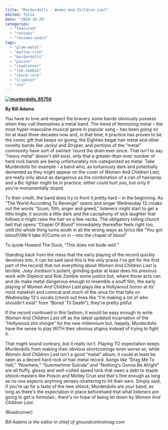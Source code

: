 ```yaml
---
title: "Murderdolls - Women And Children Last"
edited: false
date: "2010-10-20"
categories:
  - "featured"
  - "reviews"
  - "reviews-audio"
tags:
  - "glam-metal"
  - "motley-crue"
  - "murderdolls"
  - "poison"
  - "roadrunner"
  - "rob-zombie"
  - "shock-rock"
  - "slipknot"
  - "usa"
---
```


**[![](http://www.hellbound.ca/wp-content/uploads/2010/10/murderdolls_65756-300x300.jpg "murderdolls_65756")](http://www.hellbound.ca/wp-content/uploads/2010/10/murderdolls_65756.jpg)**

**By Bill Adams**

You have to love and respect the bravery some bands obviously possess when they call themselves a metal band. The trend of feminizing metal – the most hyper-masculine musical genre in popular song – has been going on for at least three decades now and, in that time, it practice has proven to be the comic gift that keeps on giving; the Eighties begat hair metal and other novelty bands like Jackyl and Stryper, and portions of the “metal” community have sort of swirled 'round the drain ever since. That isn't to say “heavy metal” doesn't still exist, only that a greater-than-ever number of hard rock bands are being unfortunately mis-categorized as metal. Take Murderdolls for example – a band who, as torturously dark and potentially demented as they might appear on the cover of _Women And Children Last_, are really only about as dangerous as the combination of a can of hairspray and a Bic lighter might be in practice; either could hurt you, but only if you're monumentally stupid.

To their credit, the band does try to front it pretty hard – in the beginning. As “The World According To Revenge” opens and singer Wednesday 13 croaks out the words “Scum, filth, anger and greed,” listeners might start to get a little tingle; it sounds a little dark and the cacophony of sick laughter that follows it might raise the hair on a few necks. The obligatory tolling church bell that opens “Chapel Of Blood” immediately thereafter feels right too; until the whole thing turns south in all the wrong ways as lyrics like “You got blood?/We'll take it!/Come on in – into the chapel of blood”

To quote Howard The Duck, “This does not bode well.”

Standing back from the mess that the early playing of the record quickly devolves into, it can be said (and this is the only praise I've got for the first part of the record) that not everything about _Women And Children Last_ is terrible. Joey Jordison's potent, grinding guitar at least does his previous work with Slipknot and Rob Zombie some justice but, where those acts can and do make metal dangerous enough to resemble a snuff film, the early playing of _Women And Children Last_ plays like a Hollywood horror at its' most mawkish and comical and much of the onus for that falls on Wednesday 13's vocals (check out lines like “I'm making a list of who shouldn't exist” from “Bored 'Til Death”); they're pretty pitiful.

If the record continued in this fashion, it would be easy enough to write _Women And Children Last_ off as the latest updated incarnation of the “Hollywood shit shingle” for the new millennium but, happily, Murderdolls have the sense to play WITH their obvious stigma instead of trying to fight it.

That might sound contrary, but it really isn't. Playing TO expectation keeps Murderdolls from making their obvious shortcomings even worse so, while _Women And Children Last_ isn't a good “metal” album, it could at least be seen as a decent hard rock or hair metal record. Songs like “Drag Me To Hell,” “Nowhere,” “Summertime Suicide” and “Nothing's Gonna Be Alright” are all fluffy, glossy and well-coifed speed rock that owes a debt to staple shlock-masters like Poison and Motley Crue and that's fine enough as long as no one expects anything senses-shattering to hit their ears. Simply said, if you're up for a taste of the new shlock, Murderdolls are your band; as long as there's the expectation in place beforehand that what listeners are going to get is formulaic, there's no hope of being let down by _Women And Children Last_.

(Roadrunner)

_Bill Adams is the editor in chief of groundcontrolmag.com_
